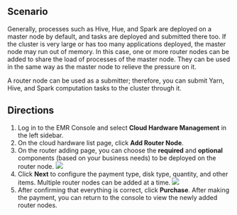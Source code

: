 
## Scenario
Generally, processes such as Hive, Hue, and Spark are deployed on a master node by default, and tasks are deployed and submitted there too. If the cluster is very large or has too many applications deployed, the master node may run out of memory. In this case, one or more router nodes can be added to share the load of processes of the master node. They can be used in the same way as the master node to relieve the pressure on it.

A router node can be used as a submitter; therefore, you can submit Yarn, Hive, and Spark computation tasks to the cluster through it.

## Directions
1. Log in to the EMR Console and select **Cloud Hardware Management** in the left sidebar.
2. On the cloud hardware list page, click **Add Router Node**.
3. On the router adding page, you can choose the **required** and **optional** components (based on your business needs) to be deployed on the router node.
![](https://main.qcloudimg.com/raw/6020ac84b9db1fdd1f6c6a5a3319b676.png)
4. Click **Next** to configure the payment type, disk type, quantity, and other items. Multiple router nodes can be added at a time.
![](https://main.qcloudimg.com/raw/476a4836ed2c98a5a5c6c759ab4a5f2a.png)
5. After confirming that everything is correct, click **Purchase**. After making the payment, you can return to the console to view the newly added router nodes.
